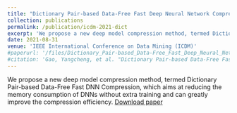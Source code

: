 ```yaml
---
title: "Dictionary Pair-based Data-Free Fast Deep Neural Network Compression"
collection: publications
permalink: /publication/icdm-2021-dict
excerpt: 'We propose a new deep model compression method, termed Dictionary Pair-based Data-Free Fast DNN Compression, which aims at reducing the memory consumption of DNNs without extra training and can greatly improve the compression efficiency.'
date: 2021-08-31
venue: 'IEEE International Conference on Data Mining (ICDM)'
#paperurl: '/files/Dictionary_Pair-based_Data-Free_Fast_Deep_Neural_Network_Compression.pdf'
#citation: 'Gao, Yangcheng, et al. "Dictionary Pair-based Data-Free Fast Deep Neural Network Compression." 2021 IEEE International Conference on Data Mining (ICDM). IEEE, 2021.'
---
```

We propose a new deep model compression method, termed Dictionary Pair-based Data-Free Fast DNN Compression, which aims at reducing the memory consumption of DNNs without extra training and can greatly improve the compression efficiency. [Download paper](/files/Dictionary_Pair-based_Data-Free_Fast_Deep_Neural_Network_Compression.pdf)
